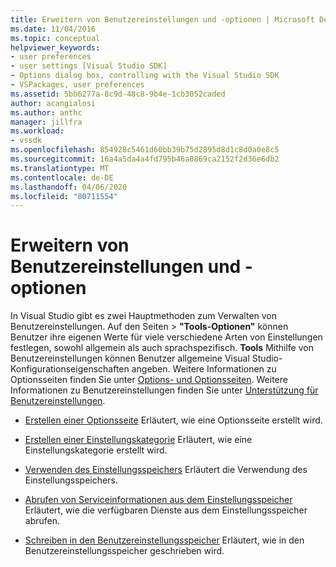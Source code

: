```yaml
---
title: Erweitern von Benutzereinstellungen und -optionen | Microsoft Docs
ms.date: 11/04/2016
ms.topic: conceptual
helpviewer_keywords:
- user preferences
- user settings [Visual Studio SDK]
- Options dialog box, controlling with the Visual Studio SDK
- VSPackages, user preferences
ms.assetid: 5bb6277a-8c9d-48c8-9b4e-1cb3052caded
author: acangialosi
ms.author: anthc
manager: jillfra
ms.workload:
- vssdk
ms.openlocfilehash: 854928c5461d60bb39b75d2895d8d1c8d0a0e8c5
ms.sourcegitcommit: 16a4a5da4a4fd795b46a0869ca2152f2d36e6db2
ms.translationtype: MT
ms.contentlocale: de-DE
ms.lasthandoff: 04/06/2020
ms.locfileid: "80711554"
---
```

# <a name="extend-user-settings-and-options"></a>Erweitern von Benutzereinstellungen und -optionen
In Visual Studio gibt es zwei Hauptmethoden zum Verwalten von Benutzereinstellungen. Auf den Seiten > **"Tools-Optionen"** können Benutzer ihre eigenen Werte für viele verschiedene Arten von Einstellungen festlegen, sowohl allgemein als auch sprachspezifisch. **Tools** Mithilfe von Benutzereinstellungen können Benutzer allgemeine Visual Studio-Konfigurationseigenschaften angeben. Weitere Informationen zu Optionsseiten finden Sie unter [Options- und Optionsseiten](../extensibility/internals/options-and-options-pages.md). Weitere Informationen zu Benutzereinstellungen finden Sie unter [Unterstützung für Benutzereinstellungen](../extensibility/internals/support-for-user-settings.md).

- [Erstellen einer Optionsseite](../extensibility/creating-an-options-page.md) Erläutert, wie eine Optionsseite erstellt wird.

- [Erstellen einer Einstellungskategorie](../extensibility/creating-a-settings-category.md) Erläutert, wie eine Einstellungskategorie erstellt wird.

- [Verwenden des Einstellungsspeichers](../extensibility/using-the-settings-store.md) Erläutert die Verwendung des Einstellungsspeichers.

- [Abrufen von Serviceinformationen aus dem Einstellungsspeicher](../extensibility/getting-service-information-from-the-settings-store.md) Erläutert, wie die verfügbaren Dienste aus dem Einstellungsspeicher abrufen.

- [Schreiben in den Benutzereinstellungsspeicher](../extensibility/writing-to-the-user-settings-store.md) Erläutert, wie in den Benutzereinstellungsspeicher geschrieben wird.
